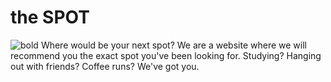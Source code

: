 # the SPOT
![bold](https://github.com/user-attachments/assets/a3a1508b-4060-4398-bedc-78b07f78e7fd)
Where would be your next spot? 
We are a website where we will recommend you the exact spot you've been looking for. 
Studying? Hanging out with friends? Coffee runs? We've got you.
